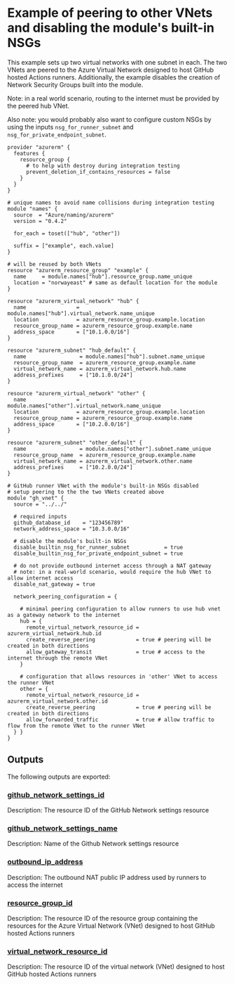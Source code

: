 # Example of peering to other VNets and disabling the module's built-in NSGs

This example sets up two virtual networks with one subnet in each. The two VNets are peered to the Azure Virtual Network designed to host GitHub hosted Actions runners. Additionally, the example disables the creation of Network Security Groups built into the module.

Note: in a real world scenario, routing to the internet must be provided by the peered hub VNet.

Also note: you would probably also want to configure custom NSGs by using the inputs `nsg_for_runner_subnet` and `nsg_for_private_endpoint_subnet`.

<!-- BEGIN_TF_DOCS -->

```hcl
provider "azurerm" {
  features {
    resource_group {
      # to help with destroy during integration testing
      prevent_deletion_if_contains_resources = false
    }
  }
}

# unique names to avoid name collisions during integration testing
module "names" {
  source  = "Azure/naming/azurerm"
  version = "0.4.2"

  for_each = toset(["hub", "other"])

  suffix = ["example", each.value]
}

# will be reused by both VNets
resource "azurerm_resource_group" "example" {
  name     = module.names["hub"].resource_group.name_unique
  location = "norwayeast" # same as default location for the module
}

resource "azurerm_virtual_network" "hub" {
  name                = module.names["hub"].virtual_network.name_unique
  location            = azurerm_resource_group.example.location
  resource_group_name = azurerm_resource_group.example.name
  address_space       = ["10.1.0.0/16"]
}

resource "azurerm_subnet" "hub_default" {
  name                 = module.names["hub"].subnet.name_unique
  resource_group_name  = azurerm_resource_group.example.name
  virtual_network_name = azurerm_virtual_network.hub.name
  address_prefixes     = ["10.1.0.0/24"]
}

resource "azurerm_virtual_network" "other" {
  name                = module.names["other"].virtual_network.name_unique
  location            = azurerm_resource_group.example.location
  resource_group_name = azurerm_resource_group.example.name
  address_space       = ["10.2.0.0/16"]
}

resource "azurerm_subnet" "other_default" {
  name                 = module.names["other"].subnet.name_unique
  resource_group_name  = azurerm_resource_group.example.name
  virtual_network_name = azurerm_virtual_network.other.name
  address_prefixes     = ["10.2.0.0/24"]
}

# GitHub runner VNet with the module's built-in NSGs disabled
# setup peering to the the two VNets created above
module "gh_vnet" {
  source = "../../"

  # required inputs
  github_database_id    = "123456789"
  network_address_space = "10.3.0.0/16"

  # disable the module's built-in NSGs
  disable_builtin_nsg_for_runner_subnet           = true
  disable_builtin_nsg_for_private_endpoint_subnet = true

  # do not provide outbound internet access through a NAT gateway
  # note: in a real-world scenario, would require the hub VNet to allow internet access
  disable_nat_gateway = true

  network_peering_configuration = {

    # minimal peering configuration to allow runners to use hub vnet as a gateway network to the internet
    hub = {
      remote_virtual_network_resource_id = azurerm_virtual_network.hub.id
      create_reverse_peering             = true # peering will be created in both directions
      allow_gateway_transit              = true # access to the internet through the remote VNet
    }

    # configuration that allows resources in 'other' VNet to access the runner VNet
    other = {
      remote_virtual_network_resource_id = azurerm_virtual_network.other.id
      create_reverse_peering             = true # peering will be created in both directions
      allow_forwarded_traffic            = true # allow traffic to flow from the remote VNet to the runner VNet
  } }
}
```

## Outputs

The following outputs are exported:

### <a name="output_github_network_settings_id"></a> [github\_network\_settings\_id](#output\_github\_network\_settings\_id)

Description: The resource ID of the GitHub Network settings resource

### <a name="output_github_network_settings_name"></a> [github\_network\_settings\_name](#output\_github\_network\_settings\_name)

Description: Name of the Github Network settings resource

### <a name="output_outbound_ip_address"></a> [outbound\_ip\_address](#output\_outbound\_ip\_address)

Description: The outbound NAT public IP address used by runners to access the internet

### <a name="output_resource_group_id"></a> [resource\_group\_id](#output\_resource\_group\_id)

Description: The resource ID of the resource group containing the resources for the Azure Virtual Network (VNet) designed to host GitHub hosted Actions runners

### <a name="output_virtual_network_resource_id"></a> [virtual\_network\_resource\_id](#output\_virtual\_network\_resource\_id)

Description: The resource ID of the virtual network (VNet) designed to host GitHub hosted Actions runners
<!-- END_TF_DOCS -->